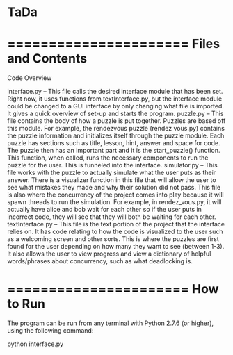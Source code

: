TaDa
====

======================
Files and Contents
======================

Code Overview

interface.py – This file calls the desired interface module that has been set. Right now, it uses functions from textInterface.py, but the interface module could be changed to a GUI interface by only changing what file is imported. It gives a quick overview of set-up and starts the program.
puzzle.py – This file contains the body of how a puzzle is put together. Puzzles are based off this module. For example, the rendezvous puzzle (rendez vous.py) contains the puzzle information and initializes itself through the puzzle module. Each puzzle has sections such as title, lesson, hint, answer and space for code. The puzzle then has an important part and it is the start_puzzle() function. This function, when called, runs the necessary components to run the puzzle for the user. This is funneled into the interface.
simulator.py – This file works with the puzzle to actually simulate what the user puts as their answer. There is a visualizer function in this file that will allow the user to see what mistakes they made and why their solution did not pass. This file is also where the concurrency of the project comes into play because it will spawn threads to run the simulation. For example, in rendez_vous.py, it will actually have alice and bob wait for each other so if the user puts in incorrect code, they will see that they will both be waiting for each other.
textInterface.py – This file is the text portion of the project that the interface relies on. It has code relating to how the code is visualized to the user such as a welcoming screen and other sorts. This is where the puzzles are first found for the user depending on how many they want to see (between 1-3). It also allows the user to view progress and view a dictionary of helpful words/phrases about concurrency, such as what deadlocking is.


======================
How to Run
======================

The program can be run from any terminal with Python 2.7.6 (or higher), using the following command:

python interface.py

